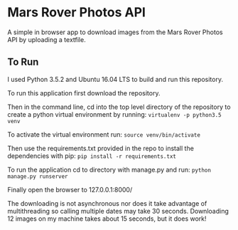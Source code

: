 # Mars Rover Photos API
A simple in browser app to download images from the Mars Rover Photos API by uploading a textfile.

## To Run
I used Python 3.5.2 and Ubuntu 16.04 LTS to build and run this repository.

To run this application first download the repository.

Then in the command line, cd into the top level directory of the repository to create a python virtual environment by running:
  `virtualenv -p python3.5 venv`
 
To activate the virtual environment run:
  `source venv/bin/activate`
 
Then use the requirements.txt provided in the repo to install the dependencies with pip:
  `pip install -r requirements.txt`
 
To run the application cd to directory with manage.py and run:
  `python manage.py runserver`
  
Finally open the browser to 127.0.0.1:8000/
 
The downloading is not asynchronous nor does it take advantage of multithreading so calling multiple dates may take 30 seconds. Downloading 12 images on my machine takes about 15 seconds, but it does work!
